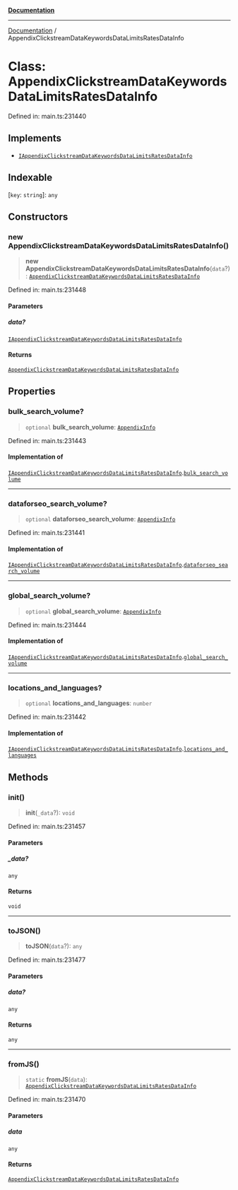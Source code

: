 [**Documentation**](../README.md)

***

[Documentation](../README.md) / AppendixClickstreamDataKeywordsDataLimitsRatesDataInfo

# Class: AppendixClickstreamDataKeywordsDataLimitsRatesDataInfo

Defined in: main.ts:231440

## Implements

- [`IAppendixClickstreamDataKeywordsDataLimitsRatesDataInfo`](../interfaces/IAppendixClickstreamDataKeywordsDataLimitsRatesDataInfo.md)

## Indexable

\[`key`: `string`\]: `any`

## Constructors

### new AppendixClickstreamDataKeywordsDataLimitsRatesDataInfo()

> **new AppendixClickstreamDataKeywordsDataLimitsRatesDataInfo**(`data`?): [`AppendixClickstreamDataKeywordsDataLimitsRatesDataInfo`](AppendixClickstreamDataKeywordsDataLimitsRatesDataInfo.md)

Defined in: main.ts:231448

#### Parameters

##### data?

[`IAppendixClickstreamDataKeywordsDataLimitsRatesDataInfo`](../interfaces/IAppendixClickstreamDataKeywordsDataLimitsRatesDataInfo.md)

#### Returns

[`AppendixClickstreamDataKeywordsDataLimitsRatesDataInfo`](AppendixClickstreamDataKeywordsDataLimitsRatesDataInfo.md)

## Properties

### bulk\_search\_volume?

> `optional` **bulk\_search\_volume**: [`AppendixInfo`](AppendixInfo.md)

Defined in: main.ts:231443

#### Implementation of

[`IAppendixClickstreamDataKeywordsDataLimitsRatesDataInfo`](../interfaces/IAppendixClickstreamDataKeywordsDataLimitsRatesDataInfo.md).[`bulk_search_volume`](../interfaces/IAppendixClickstreamDataKeywordsDataLimitsRatesDataInfo.md#bulk_search_volume)

***

### dataforseo\_search\_volume?

> `optional` **dataforseo\_search\_volume**: [`AppendixInfo`](AppendixInfo.md)

Defined in: main.ts:231441

#### Implementation of

[`IAppendixClickstreamDataKeywordsDataLimitsRatesDataInfo`](../interfaces/IAppendixClickstreamDataKeywordsDataLimitsRatesDataInfo.md).[`dataforseo_search_volume`](../interfaces/IAppendixClickstreamDataKeywordsDataLimitsRatesDataInfo.md#dataforseo_search_volume)

***

### global\_search\_volume?

> `optional` **global\_search\_volume**: [`AppendixInfo`](AppendixInfo.md)

Defined in: main.ts:231444

#### Implementation of

[`IAppendixClickstreamDataKeywordsDataLimitsRatesDataInfo`](../interfaces/IAppendixClickstreamDataKeywordsDataLimitsRatesDataInfo.md).[`global_search_volume`](../interfaces/IAppendixClickstreamDataKeywordsDataLimitsRatesDataInfo.md#global_search_volume)

***

### locations\_and\_languages?

> `optional` **locations\_and\_languages**: `number`

Defined in: main.ts:231442

#### Implementation of

[`IAppendixClickstreamDataKeywordsDataLimitsRatesDataInfo`](../interfaces/IAppendixClickstreamDataKeywordsDataLimitsRatesDataInfo.md).[`locations_and_languages`](../interfaces/IAppendixClickstreamDataKeywordsDataLimitsRatesDataInfo.md#locations_and_languages)

## Methods

### init()

> **init**(`_data`?): `void`

Defined in: main.ts:231457

#### Parameters

##### \_data?

`any`

#### Returns

`void`

***

### toJSON()

> **toJSON**(`data`?): `any`

Defined in: main.ts:231477

#### Parameters

##### data?

`any`

#### Returns

`any`

***

### fromJS()

> `static` **fromJS**(`data`): [`AppendixClickstreamDataKeywordsDataLimitsRatesDataInfo`](AppendixClickstreamDataKeywordsDataLimitsRatesDataInfo.md)

Defined in: main.ts:231470

#### Parameters

##### data

`any`

#### Returns

[`AppendixClickstreamDataKeywordsDataLimitsRatesDataInfo`](AppendixClickstreamDataKeywordsDataLimitsRatesDataInfo.md)
